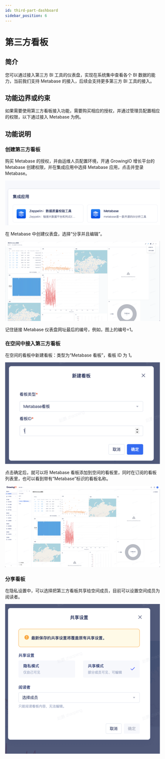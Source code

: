 ```yaml
---
id: third-part-dashboard
sidebar_position: 6
---
```


# 第三方看板

## 简介

您可以通过接入第三方 BI 工具的仪表盘，实现在系统集中查看各个 BI 数据的能力，当前我们支持 Metabase 的接入，后续会支持更多第三方 BI 工具的接入。

## 功能边界或约束

如果需要使用第三方看板接入功能，需要购买相应的授权，并通过管理员配置相应的权限，以下通过接入 Metabase 为例。

## 功能说明

### 创建第三方看板

购买 Metabase 的授权，并由运维人员配置环境，开通 GrowingIO 增长平台的 Metabase 创建权限，并在集成应用中选择 Metabase 应用，点击并登录 Metabase。

![picture 1](/img/d081cef7400e9e209ddcc23eaf73c84cc24e647e37085172ac8c6dec70583811_pic_1656417017406_2022-06-28.png)

在 Metabase 中创建仪表盘，选择“分享并且编辑”。

![picture 2](/img/492253174df148dfb70cfbce92a85f384b265e6e1df0d460fa85ccd1c3e6a412__2022-06-28.png)

记住链接 Metabase 仪表盘网址最后的编号，例如，图上的编号=1。

### 在空间中接入第三方看板

在空间的看板中新建看板：类型为“Metabase 看板”，看板 ID 为 1。

![picture 3](/img/1de55e7340d429b9a6d1d07487aed7e6a315d3085408740e180366f30f19a5d1_pic_1656417145235_2022-06-28.png)

点击确定后，就可以将 Metabase 看板添加到空间的看板里，同时在订阅的看板列表里，也可以看到带有“Metabase”标识的看板名称。

![picture 4](/img/d4ee3f8cbf940d192461c4e312b037094cb2fea5b68cbcd406d68bade9e90a50_pic_1656417166669_2022-06-28.png)

### 分享看板

在隐私设置中，可以选择把第三方看板共享给空间成员，目前可以设置空间成员为阅读者。

![picture 5](/img/55d6135d924a9f84e60766695062f10d9b11ae232b308b64298b4909c0bf74b4_pic_1656417192021_2022-06-28.png)
